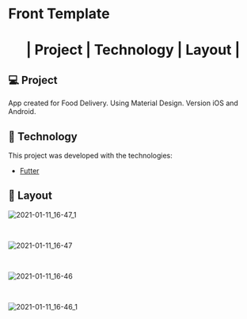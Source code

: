 # Front Template


<!-- markdownlint-capture -->
<h1 align= "center">|  Project  | Technology  | Layout |
 </p>

## 💻 Project

App created for  Food Delivery.
Using Material Design.
Version iOS and Android.

## 🚀 Technology

This project was developed with the  technologies:

- [Futter](https://flutter.dev/)
  
## 🔖 Layout

![2021-01-11_16-47_1](https://user-images.githubusercontent.com/64866875/104230829-dabc4d80-542c-11eb-8dec-4e48ac08d76d.png)

<br>

![2021-01-11_16-47](https://user-images.githubusercontent.com/64866875/104230845-e0199800-542c-11eb-954c-80893402a178.png)

<br>

![2021-01-11_16-46](https://user-images.githubusercontent.com/64866875/104230889-ec9df080-542c-11eb-9ee9-58f113a0a254.png)

<br>

![2021-01-11_16-46_1](https://user-images.githubusercontent.com/64866875/104230892-ed368700-542c-11eb-82fa-ee1311140645.png)
